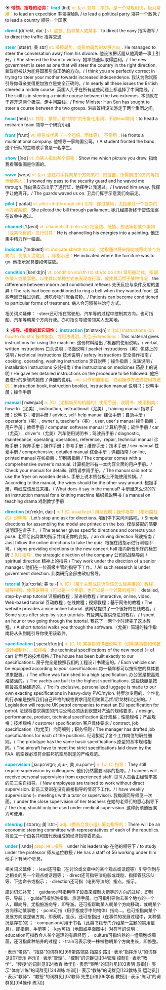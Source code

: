 ☀ <font color="red">**带领、指导的动词：**</font>
<font color="sky blue">**lead**</font> [li:d] 
<font color="orange">vt.＆vi. 领导；率领。是一个常规用词，极为常用：</font>to lead an expedition 率领探险队 / to lead a political party 领导一个政党 / to lead a country 领导一个国家

<font color="sky blue">**direct**</font> [dɪ'rekt, daɪ-] 
<font color="orange">vt. 监督、指导某人或某事：</font>to direct the navy 指挥海军 / to direct the traffic 指挥交通
           
<font color="sky blue">**steer**</font> [stɪə(r); 美 stɪr]
<font color="orange">vt. 操控局势，或影响局势的发展方向：</font>He managed to steer the conversation away from his divorce. 他设法把话题从他离婚一事上引开。/ She steered the team to victory. 她率领全队取得胜利。/ The new government is seen as one that will steer the country in the right direction. 新政府被认为能将国家引向正确的方向。/ I think you are perfectly correct in trying to steer your mother towards increased independence. 我认为你试图引导你母亲变得更加独立是完全正确的。/ In nearly all these issues the British steered a middle course. 英国人几乎在所有这些问题上都选择了中间路线。/ The skill is in steering a middle course between the two extremes. 本领就在于避开这两个极端，走中间路线。/ Prime Minister Hun Sen has sought to steer a course between the two groups. 洪森首相设法游走于两个集团之间。

<font color="sky blue">**head**</font> [hed] 
<font color="orange">vt. 领导，掌管。是“领导”的形象化用词，不如lead常用：</font>to head a research team 领导一个研究小组

<font color="sky blue">**front**</font> [frʌnt] 
<font color="orange">vt. 领导或代表（一个组织、团体等）。不常用：</font>He fronts a multinational company. 他领导一家跨国公司。/ A student fronted the band. 这个乐队的主唱歌手曾是一名学生。

<font color="sky blue">**show**</font> [ʃəʊ] 
<font color="orange">vt. 向某人指出某个事物：</font>Show me which picture you drew. 指给我看哪张画是你画的。

<font color="sky blue">**wave**</font> [weɪv] 
<font color="orange">vt.＆vi. 通过将手挥向某个方向来将…的位置、所需前进的方向等指示给某人：</font>I showed my pass to the security guard and he waved me through. 我向保安员出示了通行证，他挥手让我通过。/ I waved him away. 我挥手让他离开。/ The guards waved us on. 卫兵们挥手示意我们向前走。

<font color="sky blue">**pilot**</font> ['paɪlət] 
<font color="orange">vt. pilot sth (through sth) 引导…穿过某地，尤指穿过一个复杂的地方或系统：</font>She piloted the bill through parliament. 她几经周折终于使该法案在议会中通过。

<font color="sky blue">**channel**</font> ['tʃænl] 
<font color="orange">vt. channel sth (into sth) 把金钱、感情、想法等朝某个事物（或某个目的）进行引导：</font>He is channelling his energies into a painting. 他正集中精力作一幅画。

<font color="sky blue">**indicate**</font> ['ɪndɪkeɪt] 
<font color="orange">vt. indicate sb/sth (to sb)（尤指通过将头指向或移向某个方向而）使某人注意到…，即指示出：</font>He indicated where the furniture was to go. 他指示家具要如何摆放。

<font color="sky blue">**condition**</font> [kən'dɪʃn] 
<font color="orange">vt. condition sb/sth (to sth/to do sth) 常用被动式，指训练某人或某事物，以使其以某种方式来表现或行事，或使其习惯于某种情况：</font>the difference between inborn and conditioned reflexes 先天反应与条件反射的差异 / The rats had been conditioned to ring a bell when they wanted food. 这些老鼠已经过训练，想吃食物时就会按铃。/ Patients can become conditioned to particular forms of treatment. 病人会习惯某些治疗方式。

相关词义延伸：
· steer还可指在驾驶船、汽车等的过程中控制其方向。也可指船、汽车等朝某个方向行驶。亦可指引导或带领某人去某地。

☀ <font color="red">**指导、指南的其它词性：**</font>
<font color="sky blue">**instruction**</font> [ɪn'strʌkʃn] 
<font color="orange">n. [pl.] instructions (on how to do sth) 操作指南，或用法说明，相当于directions：</font>This material gives instructions for using the machine. 这份材料给出了机器的使用说明。/ verbal, written instructions 口头说明；书面说明 / packet instructions（英）包装上的说明 / technical instructions 技术说明 / safety instructions 安全操作指南 / cooking, operating, washing instructions 烹饪说明；操作指南；洗涤说明 / installation instructions 安装指南 / the instructions on medicines 药品上的说明 / He gave her detailed instructions on the procedure to be followed. 他把要进行的步骤向她做了详细的说明。<font color="orange">adj. 只作前置定语，说明操作方法或使用方法的：</font>instruction book, instruction booklet, instruction manual 说明书；说明手册；操作手册

<font color="sky blue">**manual**</font> [ˈmænjuəl]
<font color="orange">n. [C]（尤指新买的机器的）使用手册、说明书、使用指南：</font>how-to（尤美）, instruction, instructional（尤美）, training manual 指导手册；说明书；培训手册 / advice, self-help manual 建议手册；自助手册 / operator's（美）, owner's, teacher's（美）, user, user's manual 操作指南；用户手册；教师手册 / computer, software manual 计算机手册；软件手册 / car（尤英）, driver's（尤美）汽车使用说明书；驾驶员手册 / diagnostic, maintenance, operating, operations, reference，repair, technical manual 诊断手册；保养手册；操作手册；参考手册；维修手册；技术手册 / sex manual 性爱手册 / comprehensive, detailed manual 综合手册；详细指南 / online, printed manual 在线指南；印刷版指南 / The computer comes with a comprehensive owner's manual. 计算机附带有一本内容全面的用户手册。/ Check your manual for details. 详情请参阅手册。/ The manual said not to use the fryer on wooden decks. 手册上说木质台板上不能使用煎锅。/ According to the manual, the wires should be the other way around. 根据手册，电线应该反过来接。/ What does it say in the manual? 手册里怎么说的?/ an instruction manual for a knitting machine 编织机说明书 / a manual on teaching drama 戏剧教学手册

<font color="sky blue">**direction**</font> [dɪ'rekʃn, daɪ-] 
<font color="orange">n. 1 [C, usually pl.] 用法说明；操作指南；（指示路线的）说明等：</font>Let’s stop and ask for directions. 咱们停下来问问路吧。/ Simple directions for assembling the model are printed on the box. 模型装配的简要说明印在盒子上。/ The teacher gives specific directions and corrects your pose. 老师给出具体的指示并纠正你的姿势。/ an driving direction 驾驶指南 / Just follow the online directions to take the quiz. 根据在线指示进行测验即可。/ signs providing directions to the new concert hall 指向新音乐厅的标志牌 <font color="orange">2 [U] 指导：</font>the strategic direction of the company 公司的战略导向 / spiritual direction 精神上的指导 / They work under the direction of a senior manager. 他们在一位高级主管的指导下工作。/ All such research is under government direction. 此类研究全部由政府督导。
                  
<font color="sky blue">**tutorial**</font> [tju:ˈtɔ:riəl; 美 tu:-]
<font color="orange">n. [C]（某个主题或告诉你该怎么做某事的）教程、辅导材料、使用说明书（可以是一个手册，也可以是一个计算机程序）：</font>detailed, step-by-step tutorial 详细的教程；渐进的教程 / interactive, online, video, Web-based tutorial 互动教程；在线教程；视频教程；基于网络的教程 / The website provides a nice online tutorial. 该网站提供了一个很好的在线教程。/ Some sites offer step-by-step tutorials. 有些网站提供渐进的教程。/ I spent an hour or two going through the tutorial. 我花了一两个小时读完了这本教程。/ A short tutorial walks you through the software.（尤美）简短的操作指南将从头到尾引导你使用该软件。

<font color="sky blue">**specification**</font> [ˌspesɪfɪˈkeɪʃn]
<font color="orange">n. [C, U] 某事物的详细说明书（说明某事物如何被设计或制作），如规格：</font>the technical specifications of the new model (= of car) 新型号的技术规格 / The house has been built exactly to our specifications. 房子完全是按照我们的工程设计书建造的。/ Each vehicle can be equipped according to your specifications.每一辆车都可以按照您的具体要求来配置。/ The office was furnished to a high specification. 办公室是按高规格装潢的。/ The yachts are built to the highest specifications. 这些快艇是按照最高规格建造的。/ Troll's exclusive, personalized luggage is made to our own exacting specifications in heavy-duty PVC/nylon. 特罗尔专用的、个性化的行李箱是按照我们自己严格的规格要求用耐用聚氯乙烯/尼龙材料定制的。/ Legislation will require UK petrol companies to meet an EU specification for petrol. 法规将要求英国的汽油公司必须达到欧盟对汽油的规格要求。/ design, performance, product, technical specification 设计规格；性能规格；产品规格；技术规格 / customer specification 客户具体要求 / contract, job specification（均尤英）合同细则；职务细则 / The manager has drafted job specifications for each of the positions. 经理拟就了各个工作岗位的职务细则。/ The prototype has the same basic specifications.原型的基本规格相同。/ The aircraft have to meet the strict specifications laid down by the FAA. 航空器必须符合联邦航空局制定的严格规范。

<font color="sky blue">**supervision**</font> [ˌsu:pəˈvɪʒn; ˌsju:-; 美 ˌsu:pərˈv-]
<font color="orange">n. [U, C] 指导：</font>They still require supervision by colleagues. 他们仍然需要同事的指导。/ Trainees will receive personal supervision from experienced staff. 见习人员会由经验丰富的员工亲自指导。/ New employees are trained to work without direct supervision. 新员工受训在没有直接指导的情况下工作。/ I have weekly supervisions (= meetings with a tutor or supervisor). 我每周同导师见一次面。/ under the close supervision of her teachers 在她的老师们的悉心指导下 / The drug should only be used under medical supervision. 这种药须遵医嘱方可使用。
           
<font color="sky blue">**steering**</font> [ˈstɪərɪŋ; 美 ˈstɪr-]
<font color="orange">adj.（委员会或小组）筹划指导的：</font>There will be an economic steering committee with representatives of each of the republics. 将设立一个由各共和国代表组成的经济指导委员会。

<font color="sky blue">**under**</font> ['ʌndə] 
<font color="orange">prep. 由…指导：</font>under his leadership 在他的领导下 / to study under the professor 师从这位教授 / He has a staff of 56 working under him. 他手下有56个职员。

相关词义延伸：
· lead还可指（在讨论或文章中的某个观点或话题等）引导你到与之相关的另一个观点或话题等；
· direct还可指导演电影或戏剧、指挥管弦乐队等、下达命令或指示；
· direction还可指（电影导演的）指点，指示。

周边词汇补充：
· guidance可指用电子设备来控制火箭等的方向的过程，即制导、导航；
· guide可指旅游指南、旅游手册。也可指引导你去某个地方的一个人，即向导，尤指旅游向导，即导游。还可指帮助某人朝某个方向移动，或朝某个方向移动某事物；
· point可指（用手指或手中的物体）指向…。也可指指向某个发展方向或逻辑方向，即表明，显示。还可指指出（在事件的发展过程中，某种情况是存在的）；
· companion可用于书名（此类书籍专门介绍某一主题的实用信息），即指南，手册等；
· key可指（地图或平面图中）对符号的说明；
· education可指教会人某个道理的有趣经历；
· culture可指培养的一组细胞或细菌，还可指此种培养的过程；
· train可表示使一株植物朝某个方向生长，即修整。

· 表示“带路”、“指路”的词群见[[69带路领路 指路引路]]
· 表示“指挥乐队”的词群见[[07音乐 声乐]]
· 表示“管理”、“控制”的词群见[[04管理 控制]]
· 表示“教学”、“传授”的词群见[[24教育 教学]]
· 表示“表明”的词群见[[03表明 意指]]
· 表示“体育训练”的词群见[[24训练 培训]]
· 表示“教练”的词群见[[23教练员 运动员]]
· 表示“教师”、“教授”的词群见[[07教师 先生]]和[[06学者 教授]]
· 表示“练习”的词群见[[04操作 练习]]
